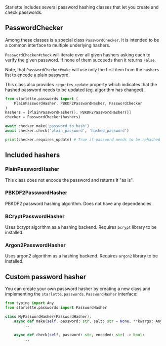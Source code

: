 Starlette includes several password hashing classes that let you
create and check passwords.


## PasswordChecker

Among these classes is a special class `PasswordChecker`.
It is intended to be a common interface to multiple underlying hashers.

`PasswordChecker#check` will iterate over all given hashers asking each to verify
the given password. If none of them succeeds then it returns `False`.

Note, that `PasswordChecker#make` will use only the first item from 
the `hashers` list to encode a plain password.

This class also provides `requries_update` property which indicates
that the hashed password needs to be updated (eg. algorithm has changed).


```python
from starlette.passwords import (
    PlainPasswordHasher, PBKDF2PasswordHasher, PasswordChecker
)
hashers = [PlainPasswordHasher(), PBKDF2PasswordHasher()]
checker = PasswordChecker(hashers)

await checker.make('password_to_hash')
await checker.check('plain_password', 'hashed_password')

print(checker.requires_update) # True if password needs to be rehashed
```

## Included hashers

### PlainPasswordHasher

This class does not encode the password and returns it "as is".

### PBKDF2PasswordHasher

PBKDF2 password hashing algorithm.
Does not have any dependencies. 

### BCryptPasswordHasher

Uses bcrypt algorithm as a hashing backend. 
Requires `bcrypt` library to be installed.

### Argon2PasswordHasher

Uses argon2 algorithm as a hashing backend. 
Requires `argon2` library to be installed.


## Custom password hasher

You can create your own password hasher by creating a new class and implementing the `starlette.passwords.PasswordHasher` interface:

```python
from typing import Any
from starlette.passwords import PasswordHasher

class MyPasswordHasher(PasswordHasher):
    async def make(self, password: str, salt: str = None, **kwargs: Any) -> str:
        ...
    
    async def check(self, password: str, encoded: str) -> bool:
        ...
```
